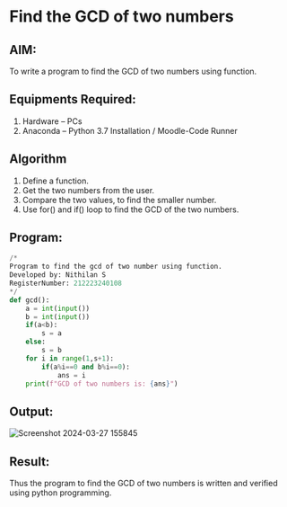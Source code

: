 # Find the GCD of two numbers

## AIM:
To write a program to find the GCD of two numbers using function.

## Equipments Required:
1. Hardware – PCs
2. Anaconda – Python 3.7 Installation / Moodle-Code Runner

## Algorithm
1. Define a function.
2. Get the two numbers from the user.
3. Compare the two values, to find the smaller number.
4. Use for() and if() loop to find the GCD of the two numbers.

## Program:
```python
/*
Program to find the gcd of two number using function.
Developed by: Nithilan S
RegisterNumber: 212223240108
*/
def gcd():
    a = int(input())
    b = int(input())
    if(a<b):
        s = a
    else:
        s = b
    for i in range(1,s+1):
        if(a%i==0 and b%i==0):
            ans = i
    print(f"GCD of two numbers is: {ans}")
```

## Output:
![Screenshot 2024-03-27 155845](https://github.com/nithilans060306/GCD-of-two-numbers/assets/147473026/aec44919-8b81-4ea0-9a34-6b2cca581074)
## Result:
Thus the program to find the GCD of two numbers is written and verified using python programming.
